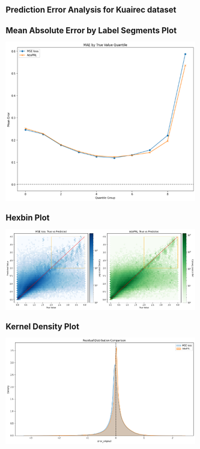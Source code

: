 ## Prediction Error Analysis for Kuairec dataset 
## Mean Absolute Error by Label Segments Plot
![](kuairec_error_analysis.png "Mean Absolute Error by Label Segments Plot")
## Hexbin Plot
![](kuairec_hexbin3.png "Hexbin Plot")
## Kernel Density Plot
![](kuairec_kde.png "Kernel Density Plot")

